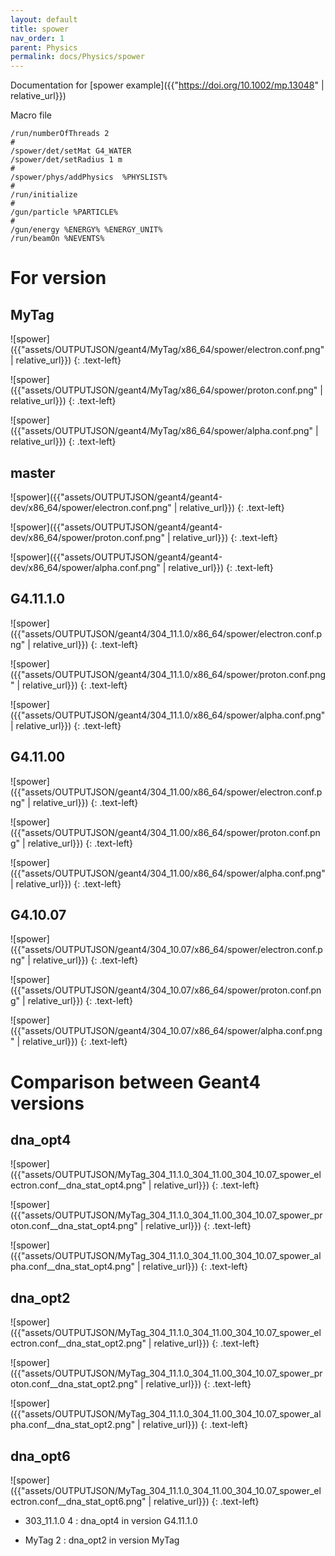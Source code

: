 ```yaml
---
layout: default
title: spower
nav_order: 1
parent: Physics
permalink: docs/Physics/spower
---
```

Documentation for [spower example]({{"https://doi.org/10.1002/mp.13048" | relative_url}}) 

Macro file
```
/run/numberOfThreads 2
#
/spower/det/setMat G4_WATER
/spower/det/setRadius 1 m
#
/spower/phys/addPhysics  %PHYSLIST%
#
/run/initialize
#
/gun/particle %PARTICLE%
#
/gun/energy %ENERGY% %ENERGY_UNIT%
/run/beamOn %NEVENTS%
```
# For version
## MyTag

![spower]({{"assets/OUTPUTJSON/geant4/MyTag/x86_64/spower/electron.conf.png" | relative_url}})
{: .text-left}

![spower]({{"assets/OUTPUTJSON/geant4/MyTag/x86_64/spower/proton.conf.png" | relative_url}})
{: .text-left}

![spower]({{"assets/OUTPUTJSON/geant4/MyTag/x86_64/spower/alpha.conf.png" | relative_url}})
{: .text-left}

## master

![spower]({{"assets/OUTPUTJSON/geant4/geant4-dev/x86_64/spower/electron.conf.png" | relative_url}})
{: .text-left}

![spower]({{"assets/OUTPUTJSON/geant4/geant4-dev/x86_64/spower/proton.conf.png" | relative_url}})
{: .text-left}

![spower]({{"assets/OUTPUTJSON/geant4/geant4-dev/x86_64/spower/alpha.conf.png" | relative_url}})
{: .text-left}

## G4.11.1.0
![spower]({{"assets/OUTPUTJSON/geant4/304_11.1.0/x86_64/spower/electron.conf.png" | relative_url}})
{: .text-left}

![spower]({{"assets/OUTPUTJSON/geant4/304_11.1.0/x86_64/spower/proton.conf.png" | relative_url}})
{: .text-left}

![spower]({{"assets/OUTPUTJSON/geant4/304_11.1.0/x86_64/spower/alpha.conf.png" | relative_url}})
{: .text-left}

## G4.11.00
![spower]({{"assets/OUTPUTJSON/geant4/304_11.00/x86_64/spower/electron.conf.png" | relative_url}})
{: .text-left}

![spower]({{"assets/OUTPUTJSON/geant4/304_11.00/x86_64/spower/proton.conf.png" | relative_url}})
{: .text-left}

![spower]({{"assets/OUTPUTJSON/geant4/304_11.00/x86_64/spower/alpha.conf.png" | relative_url}})
{: .text-left}

## G4.10.07
![spower]({{"assets/OUTPUTJSON/geant4/304_10.07/x86_64/spower/electron.conf.png" | relative_url}})
{: .text-left}

![spower]({{"assets/OUTPUTJSON/geant4/304_10.07/x86_64/spower/proton.conf.png" | relative_url}})
{: .text-left}

![spower]({{"assets/OUTPUTJSON/geant4/304_10.07/x86_64/spower/alpha.conf.png" | relative_url}})
{: .text-left}

# Comparison between Geant4 versions 
## dna_opt4

![spower]({{"assets/OUTPUTJSON/MyTag_304_11.1.0_304_11.00_304_10.07_spower_electron.conf__dna_stat_opt4.png" | relative_url}})
{: .text-left}

![spower]({{"assets/OUTPUTJSON/MyTag_304_11.1.0_304_11.00_304_10.07_spower_proton.conf__dna_stat_opt4.png" | relative_url}})
{: .text-left}

![spower]({{"assets/OUTPUTJSON/MyTag_304_11.1.0_304_11.00_304_10.07_spower_alpha.conf__dna_stat_opt4.png" | relative_url}})
{: .text-left}

## dna_opt2

![spower]({{"assets/OUTPUTJSON/MyTag_304_11.1.0_304_11.00_304_10.07_spower_electron.conf__dna_stat_opt2.png" | relative_url}})
{: .text-left}

![spower]({{"assets/OUTPUTJSON/MyTag_304_11.1.0_304_11.00_304_10.07_spower_proton.conf__dna_stat_opt2.png" | relative_url}})
{: .text-left}

![spower]({{"assets/OUTPUTJSON/MyTag_304_11.1.0_304_11.00_304_10.07_spower_alpha.conf__dna_stat_opt2.png" | relative_url}})
{: .text-left}

## dna_opt6

![spower]({{"assets/OUTPUTJSON/MyTag_304_11.1.0_304_11.00_304_10.07_spower_electron.conf__dna_stat_opt6.png" | relative_url}})
{: .text-left}


- 303_11.1.0 4 : dna_opt4 in version G4.11.1.0

- MyTag 2 : dna_opt2 in version MyTag
